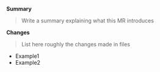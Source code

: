 **Summary**

> Write a summary explaining what this MR introduces

**Changes**

> List here roughly the changes made in files

- Example1
- Example2
